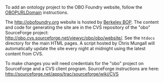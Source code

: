 To add an ontology project to the OBO Foundry website, follow the [OBOPURLDomain](OBOPURLDomain.md) instructions.

The http://obofoundry.org website is hosted by [Berkeley BOP](http://berkeleybop.org). The content and code for generating the site are in the CVS repository of the "obo" SourceForge project: http://obo.cvs.sourceforge.net/viewvc/obo/obo/website/. See the `htdocs` directory for the main HTML pages. A script hosted by Chris Mungall will automatically update the site every night at midnight using the latest content from CVS.

To make changes you will need credentials for the "obo" project on SourceForge and a CVS client program. SourceForge instructions are here: http://sourceforge.net/apps/trac/sourceforge/wiki/CVS